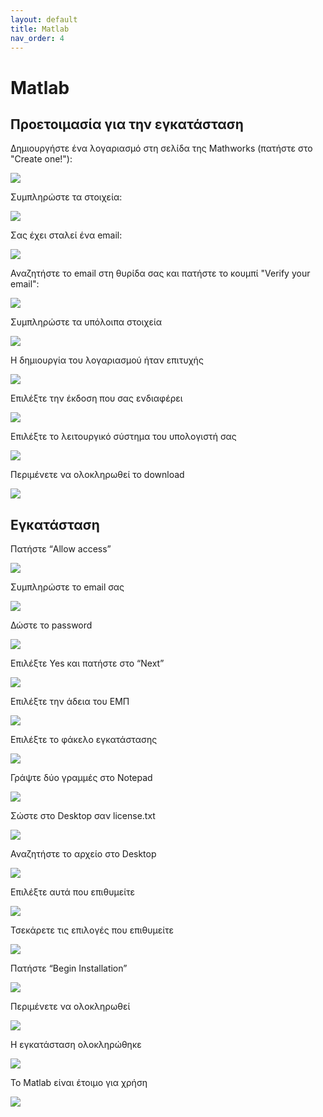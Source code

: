 ```yaml
---
layout: default
title: Matlab
nav_order: 4
---
```


# Matlab

## Προετοιμασία για την εγκατάσταση

Δημιουργήστε ένα λογαριασμό στη σελίδα της Mathworks (πατήστε στο "Create one!"):

![](matlab-setup/mathworks00.png)

Συμπληρώστε τα στοιχεία:

![](matlab-setup/mathworks01.png)

Σας έχει σταλεί ένα email:

![](matlab-setup/mathworks02.png)

Αναζητήστε το email στη θυρίδα σας και πατήστε το κουμπί "Verify your email":

![](matlab-setup/mathworks03.png)

Συμπληρώστε τα υπόλοιπα στοιχεία

![](matlab-setup/mathworks04.png)

Η δημιουργία του λογαριασμού ήταν επιτυχής

![](matlab-setup/mathworks05.png)

Επιλέξτε την έκδοση που σας ενδιαφέρει

![](matlab-setup/mathworks06.png)

Επιλέξτε το λειτουργικό σύστημα του υπολογιστή σας

![](matlab-setup/mathworks07.png)

Περιμένετε να ολοκληρωθεί το download

![](matlab-setup/mathworks08.png)

## Εγκατάσταση

Πατήστε “Allow access”

![](matlab-setup/mathworks09.png)

Συμπληρώστε το email σας

![](matlab-setup/mathworks10.png)

Δώστε το password

![](matlab-setup/mathworks11.png)

Επιλέξτε Yes και πατήστε στο “Next”

![](matlab-setup/mathworks12.png)

Επιλέξτε την άδεια του ΕΜΠ

![](matlab-setup/mathworks13.png)

Επιλέξτε το φάκελο εγκατάστασης

![](matlab-setup/mathworks14.png)

Γράψτε δύο γραμμές στο Notepad

![](matlab-setup/mathworks15.png)

Σώστε στο Desktop σαν license.txt

![](matlab-setup/mathworks16.png)

Αναζητήστε το αρχείο στο Desktop

![](matlab-setup/mathworks17.png)

Επιλέξτε αυτά που επιθυμείτε

![](matlab-setup/mathworks18.png)

Τσεκάρετε τις επιλογές που επιθυμείτε

![](matlab-setup/mathworks19.png)

Πατήστε “Begin Installation”

![](matlab-setup/mathworks20.png)

Περιμένετε να ολοκληρωθεί

![](matlab-setup/mathworks21.png)

Η εγκατάσταση ολοκληρώθηκε

![](matlab-setup/mathworks22.png)

Το Matlab είναι έτοιμο για χρήση

![](matlab-setup/mathworks23.png)
